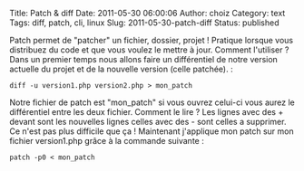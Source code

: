 Title: Patch & diff
Date: 2011-05-30 06:00:06
Author: choiz
Category: text
Tags: diff, patch, cli, linux
Slug: 2011-05-30-patch-diff
Status: published

Patch permet de "patcher" un fichier, dossier, projet ! Pratique lorsque
vous distribuez du code et que vous voulez le mettre à jour. Comment
l'utiliser ? Dans un premier temps nous allons faire un différentiel de
notre version actuelle du projet et de la nouvelle version (celle
patchée). :

    diff -u version1.php version2.php > mon_patch

Notre fichier de patch est "mon\_patch" si vous ouvrez celui-ci vous
aurez le différentiel entre les deux fichier. Comment le lire ? Les
lignes avec des + devant sont les nouvelles lignes celles avec des -
sont celles a supprimer. Ce n'est pas plus difficile que ça ! Maintenant
j'applique mon patch sur mon fichier version1.php grâce à la commande
suivante :

    patch -p0 < mon_patch

